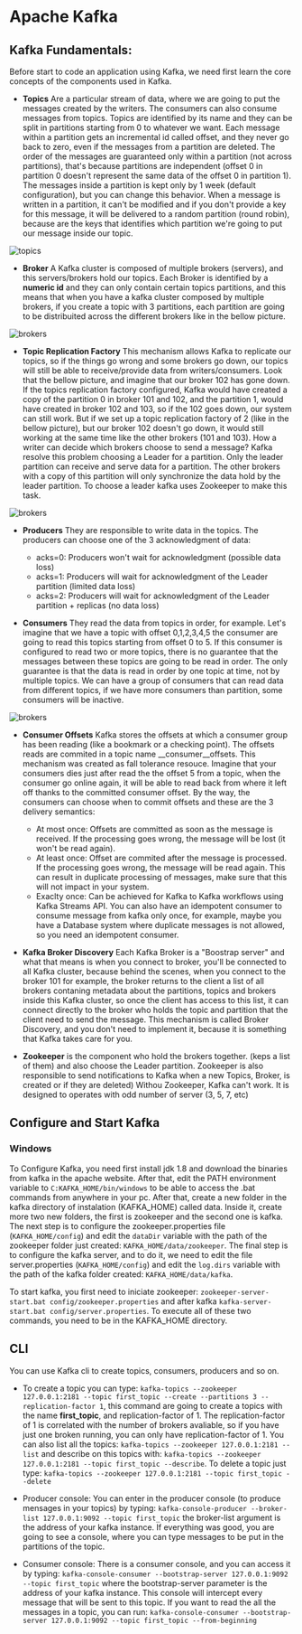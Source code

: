 # **Apache Kafka**

## **Kafka Fundamentals:**
Before start to code an application using Kafka, we need first learn the core concepts of the components used in Kafka. 

- **Topics** Are a particular stream of data, where we are going to put the messages created by the writers. The consumers can also consume messages from topics. Topics are identified by its name and they can be split in partitions starting from 0 to whatever we want. Each message within a partition gets an incremental id called offset, and they never go back to zero, even if the messages from a partition are deleted. The order of the messages are guaranteed only within a partition (not across partitions), that's because partitions are independent (offset 0 in partition 0 doesn't represent the same data of the offset 0 in partition 1). The messages inside a partition is kept only by 1 week (default configuration), but you can change this behavior. When a message is written in a partition, it can't be modified and if you don't provide a key for this message, it will be delivered to a random partition (round robin), because are the keys that identifies which partition we're going to put our message inside our topic.

![topics](https://github.com/systane/courses/blob/master/kafka/img/topics.png)

- **Broker** A Kafka cluster is composed of multiple brokers (servers), and this servers/brokers hold our topics. Each Broker is identified by a **numeric id** and they can only contain certain topics partitions, and this means that when you have a kafka cluster composed by multiple brokers, if you create a topic with 3 partitions, each partition are going to be distribuited across the different brokers like in the bellow picture.

![brokers](https://github.com/systane/courses/blob/master/kafka/img/brokers.png)


- **Topic Replication Factory**  This mechanism allows Kafka to replicate our topics, so if the things go wrong and some brokers go down, our topics will still be able to receive/provide data from writers/consumers. Look that the bellow picture, and imagine that our broker 102 has gone down. If the topics replication factory configured, Kafka would have created a copy of the partition 0 in broker 101 and 102, and the partition 1, would have created in broker 102 and 103, so if the 102 goes down, our system can still work. But if we set up a topic replication factory of 2 (like in the bellow picture), but our broker 102 doesn't go down, it would still working at the same time like the other brokers (101 and 103). How a writer can decide which brokers choose to send a message? Kafka resolve this problem choosing a Leader for a partition. Only the leader partition can receive and serve data for a partition. The other brokers with a copy of this partition will only synchronize the data hold by the leader partition. To choose a leader kafka uses Zookeeper to make this task.

![brokers](https://github.com/systane/courses/blob/master/kafka/img/topics_replication_factory.png)


- **Producers** They are responsible to write data in the topics. The producers can choose one of the 3 acknowledgment of data:
    - acks=0: Producers won't wait for acknowledgment (possible data loss)
    - acks=1: Producers will wait for acknowledgment of the Leader partition (limited data loss)
    - acks=2: Producers will wait for acknowledgment of the Leader partition + replicas (no data loss)

- **Consumers** They read the data from topics in order, for example. Let's imagine that we have a topic with offset 0,1,2,3,4,5 the consumer are going to read this topics starting from offset 0 to 5. If this consumer is configured to read two or more topics, there is no guarantee that the messages between these topics are going to be read in order. The only guarantee is that the data is read in order by one topic at time, not by multiple topics. We can have a group of consumers that can read data from different topics, if we have more consumers than partition, some consumers will be inactive.

![brokers](https://github.com/systane/courses/blob/master/kafka/img/consumers_group.png)


- **Consumer Offsets** Kafka stores the offsets at which a consumer group has been reading (like a bookmark or a checking point). The offsets reads are commited in a topic name __consumer__offsets. This mechanism was created as fall tolerance resouce. Imagine that your consumers dies just after read the the offset 5 from a topic, when the consumer go online again, it will be able to read back from where it left off thanks to the committed consumer offset. By the way, the consumers can choose when to commit offsets and these are the 3 delivery semantics:
    - At most once: Offsets are committed as soon as the message is received. If the processing goes wrong, the message will be lost (it won't be read again).
    - At least once: Offset are commited after the message is processed. If the processing goes wrong, the message will be read again. This can result in duplicate processing of messages, make sure that this will not  impact in your system.
    - Exaclty once: Can be achieved for Kafka to Kafka workflows using Kafka Streams API. You can also have an idempotent consumer to consume message from kafka only once, for example, maybe you have a Database system where duplicate messages is not allowed, so you need an idempotent consumer.


- **Kafka Broker Discovery** Each Kafka Broker is a "Boostrap server" and what that means is when you connect to broker, you'll be connected to all Kafka cluster, because behind the scenes, when you connect to the broker 101 for example, the broker returns to the client a list of all brokers contaning metadata about the partitions, topics and brokers inside this Kafka cluster, so once the client has access to this list, it can connect directly to the broker who holds the topic and partition that the client need to send the message. This mechanism is called Broker Discovery, and you don't need to implement it, because it is something that Kafka takes care for you.

- **Zookeeper** is the component who hold the brokers together. (keps a list of them) and also choose the Leader partition. Zookeeper is also responsible to send notifications to Kafka when a new Topics, Broker, is created or if they are deleted) Withou Zookeeper, Kafka can't work. It is designed to operates with odd number of server (3, 5, 7, etc)


## Configure and Start Kafka

### Windows
To Configure Kafka, you need first install jdk 1.8 and download the binaries from kafka in the apache website. After that, edit the PATH environment variable to `C:KAFKA_HOME/bin/windows` to be able to access the .bat commands from anywhere in your pc. After that, create a new folder in the kafka directory of instalation (KAFKA_HOME) called data. Inside it, create more two new folders, the first is zookeeper and the second one is kafka. The next step is to configure the zookeeper.properties file (`KAFKA_HOME/config`) and edit the `dataDir` variable with the path of the zookeeper folder just created: `KAFKA_HOME/data/zookeeper`. The final step is to configure the kafka server, and to do it, we need to edit the file server.properties (`KAFKA_HOME/config`) and edit the `log.dirs` variable with the path of the kafka folder created: `KAFKA_HOME/data/kafka`.

To start kafka, you first need to iniciate zookeeper: `zookeeper-server-start.bat config/zookeeper.properties` and after kafka `kafka-server-start.bat config/server.properties`. To execute all of these two commands, you need to be in the KAFKA_HOME directory.


## CLI
You can use Kafka cli to create topics, consumers, producers and so on. 

- To create a topic you can type: `kafka-topics --zookeeper 127.0.0.1:2181 --topic first_topic --create --partitions 3 --replication-factor 1`, this command are going to create a topics with the name **first_topic**, and replication-factor of 1. The replication-factor of 1 is correlated with the number of brokers avaliable, so if you have just one broken running, you can only have replication-factor of 1. You can also list all the topics: `kafka-topics --zookeeper 127.0.0.1:2181 --list` and describe on this topics with: `kafka-topics --zookeeper 127.0.0.1:2181 --topic first_topic --describe`. To delete a topic just type: `kafka-topics --zookeeper 127.0.0.1:2181 --topic first_topic --delete`

- Producer console: You can enter in the producer console (to produce mensages in your topics) by typing: `kafka-console-producer --broker-list 127.0.0.1:9092 --topic first_topic` the broker-list argument is the address of your kafka instance. If everything was good, you are going to see a console, where you can type messages to be put in the partitions of the topic.

- Consumer console: There is a consumer console, and you can access it by typing: `kafka-console-consumer --bootstrap-server 127.0.0.1:9092 --topic first_topic` where the bootstrap-server parameter is the address of your kafka instance. This console will intercept every message that will be sent to this topic. If you want to read the all the messages in a topic, you can run: `kafka-console-consumer --bootstrap-server 127.0.0.1:9092 --topic first_topic --from-beginning`
